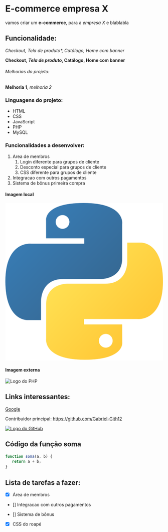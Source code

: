 # E-commerce empresa X

vamos criar um **e-commerce**, para a *empresa X* e blablabla

## Funcionalidade:

_Checkout, *Tela de produto**, Catálogo, Home com banner_

**Checkout, _Tela de produto_, Catálogo, Home com banner**

###### Melhorias do projeto:

__Melhoria 1__, _melhoria 2_

### Linguagens do projeto:

* HTML
* CSS[](https://www.google.com/?%26hl%3Dpt-BR)
* JavaScript
* PHP    
* MySQL

### Funcionalidades a desenvolver:

1. Area de membros
   1. Login diferente para grupos de cliente
   2. Desconto especial para grupos de cliente
   3. CSS diferente para grupos de cliente
2. Integracao com outros pagamentos
3. Sistema de bônus primeira compra

#### Imagem local

![Logo do Pyton](img/python2.png)

#### Imagem externa 

![Logo do PHP](https://upload.wikimedia.org/wikipedia/commons/2/27/PHP-logo.svg)

## Links interessantes:

[Google](http://www.google.com)

Contribuidor principal: https://github.com/Gabriel-Gith12

[![Logo do GitHub](https://programathor.com.br/blog/wp-content/uploads/2018/04/github-logo-676x225.png)](https://github.com/Gabriel-Gith12)

## Código da função soma

``` javascript
function soma(a, b) {
   return a + b;
}
```

## Lista de tarefas a fazer:

- [x] Área de membros

- [] Integracao com outros pagamentos

- [] Sistema de bônus

- [x] CSS do roapé